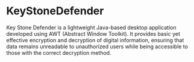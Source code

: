 # KeyStoneDefender
Key Stone Defender is a lightweight Java-based desktop application developed using AWT (Abstract Window Toolkit). It provides basic yet effective encryption and decryption of digital information, ensuring that data remains unreadable to unauthorized users while being accessible to those with the correct decryption method.
